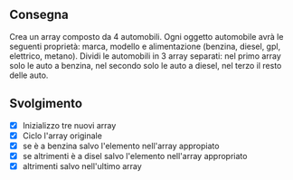 ## Consegna
Crea un array composto da 4 automobili.
Ogni oggetto automobile avrà le seguenti proprietà: marca, modello e alimentazione (benzina, diesel, gpl, elettrico, metano).
Dividi le automobili in 3 array separati: nel primo array solo le auto a benzina, nel secondo solo le auto a diesel, nel terzo il resto delle auto. 

## Svolgimento 
- [x] Inizializzo tre nuovi array
- [x] Ciclo l'array originale
- [x] se è a benzina salvo l'elemento nell'array appropiato
- [x] se altrimenti è a disel salvo l'elemento nell'array appropriato
- [x] altrimenti salvo nell'ultimo array